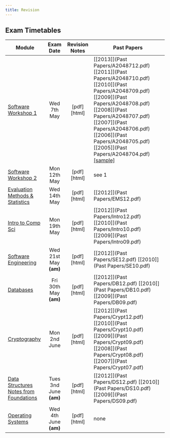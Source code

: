 ```yaml
---
title: Revision
---
```


## Exam Timetables

| Module             | Exam Date|Revision Notes | Past Papers |
| ------------------ |:--------:| :-------------:| ----------- |
| [Software Workshop 1](https://www.cs.bham.ac.uk/internal/courses/java/msc/) | Wed 7th May| [pdf] [html]| [[2013]](Past Papers/A2048712.pdf)   [[2011]](Past Papers/A2048710.pdf)   [[2010]](Past Papers/A2048709.pdf)  [[2009]](Past Papers/A2048708.pdf)   <br>[[2008]](Past Papers/A2048707.pdf)   [[2007]](Past Papers/A2048706.pdf) [[2006]](Past Papers/A2048705.pdf)   [[2005]](Past Papers/A2048704.pdf)  [[sample]](https://www.cs.bham.ac.uk/internal/courses/java/msc/local/java13.pdf)|
|[Software Workshop 2](https://www.cs.bham.ac.uk/internal/courses/java/msc/sem2)|Mon 12th May|[pdf] [html]| see 1 |
|[Evaluation Methods & Statistics](https://canvas.bham.ac.uk/courses/2032)|Wed 14th May|[pdf] [html]| [[2012]](Past Papers/EMS12.pdf)|
|[Intro to Comp Sci](https://canvas.bham.ac.uk/courses/1984)|Mon 19th May|[pdf] [html]| [[2012]](Past Papers/Intro12.pdf) [[2010]](Past Papers/Intro10.pdf) [[2009]](Past Papers/Intro09.pdf)|
|[Software Engineering](http://www.cs.bham.ac.uk/~rzb/teachingFSE2013.htm)|Wed 21st May **(am)**|[pdf] [html]| [[2012]](Past Papers/SE12.pdf) [[2010]](Past Papers/SE10.pdf)|
|[Databases](http://www.cs.bham.ac.uk/~jab/Modules/Databases/13-14/)|Fri 30th May **(am)**|[pdf] [html]| [[2012]](Past Papers/DB12.pdf) [[2010]](Past Papers/DB10.pdf) [[2009]](Past Papers/DB09.pdf)|
|[Cryptography](http://www.cs.bham.ac.uk/~exr/teaching/lectures/crypto/13_14/)|Mon 2nd June |[pdf] [html]| [[2012]](Past Papers/Crypt12.pdf) [[2010]](Past Papers/Crypt10.pdf) [[2009]](Past Papers/Crypt09.pdf)[[2008]](Past Papers/Crypt08.pdf) [[2007]](Past Papers/Crypt07.pdf)|
|[Data Structures](https://canvas.bham.ac.uk/courses/2076)<br>[Notes from Foundations](http://www.cs.bham.ac.uk/~jxb/FCS/foundations.pdf)|Tues 3nd June  **(am)**  |[pdf] [html]| [[2012]](Past Papers/DS12.pdf) [[2010]](Past Papers/DS10.pdf) [[2009]](Past Papers/DS09.pdf)|
|[Operating Systems](http://www.cs.bham.ac.uk/~bxb/Teaching.html#osan13-14)|Wed 4th June  **(am)** |[pdf] [html]| none|

